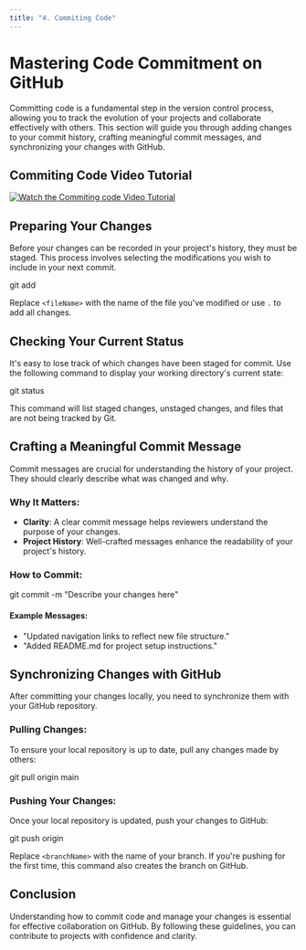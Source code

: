 ```yaml
---
title: "4. Commiting Code"
---
```


# Mastering Code Commitment on GitHub

Committing code is a fundamental step in the version control process, allowing you to track the
evolution of your projects and collaborate effectively with others. This section will guide you
through adding changes to your commit history, crafting meaningful commit messages, and
synchronizing your changes with GitHub.

## Commiting Code Video Tutorial

[![Watch the Commiting code Video Tutorial](https://img.youtube.com/vi/uXUfgMFB_k8/0.jpg)](https://youtu.be/ztLzIC8Dvlw "Commiting Code - Click to Watch!")

## Preparing Your Changes

Before your changes can be recorded in your project's history, they must be staged. This process
involves selecting the modifications you wish to include in your next commit.

git add <fileName>

Replace `<fileName>` with the name of the file you've modified or use `.` to add all changes.

## Checking Your Current Status

It's easy to lose track of which changes have been staged for commit. Use the following command to
display your working directory's current state:

git status

This command will list staged changes, unstaged changes, and files that are not being tracked by
Git.

## Crafting a Meaningful Commit Message

Commit messages are crucial for understanding the history of your project. They should clearly
describe what was changed and why.

### Why It Matters:

- **Clarity**: A clear commit message helps reviewers understand the purpose of your changes.
- **Project History**: Well-crafted messages enhance the readability of your project's history.

### How to Commit:

git commit -m "Describe your changes here"

#### Example Messages:

- "Updated navigation links to reflect new file structure."
- "Added README.md for project setup instructions."

## Synchronizing Changes with GitHub

After committing your changes locally, you need to synchronize them with your GitHub repository.

### Pulling Changes:

To ensure your local repository is up to date, pull any changes made by others:

git pull origin main

### Pushing Your Changes:

Once your local repository is updated, push your changes to GitHub:

git push origin <branchName>

Replace `<branchName>` with the name of your branch. If you're pushing for the first time, this
command also creates the branch on GitHub.

## Conclusion

Understanding how to commit code and manage your changes is essential for effective collaboration on
GitHub. By following these guidelines, you can contribute to projects with confidence and clarity.

